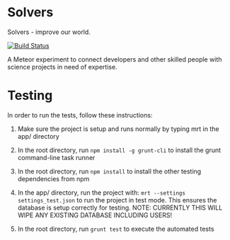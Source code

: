 Solvers
=======

Solvers - improve our world.

[![Build Status](https://travis-ci.org/davedx/solvers.png?branch=master)](https://travis-ci.org/davedx/solvers)

A Meteor experiment to connect developers and other skilled people with science projects in need of expertise.

Testing
==

In order to run the tests, follow these instructions:

1. Make sure the project is setup and runs normally by typing mrt in the app/ directory

2. In the root directory, run ```npm install -g grunt-cli``` to install the grunt command-line task runner

3. In the root directory, run ```npm install``` to install the other testing dependencies from npm

4. In the app/ directory, run the project with: ```mrt --settings settings_test.json``` to run the project in test mode. This ensures the database is setup correctly for testing. NOTE: CURRENTLY THIS WILL WIPE ANY EXISTING DATABASE INCLUDING USERS!

5. In the root directory, run ```grunt test``` to execute the automated tests
